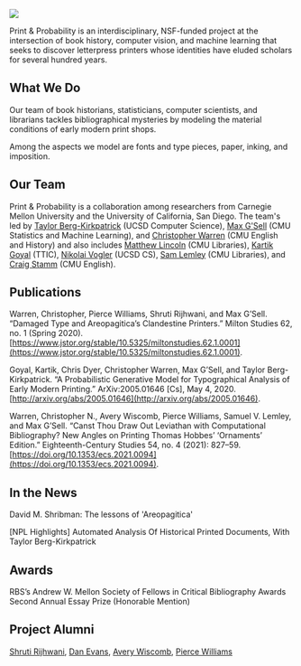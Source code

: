 <a href="https://juncture-digital.org"><img src="https://juncture-digital.org/images/ve-button.png"></a>

<param ve-config
       title="Print & Probability"
       banner="https://github.com/chrisvvarren/Print-Probability/blob/main/images/banner2.png?raw=true" layout="vertical">

<!-- banner="https://upload.wikimedia.org/wikipedia/commons/thumb/8/81/AtelierTypographie-AVonWerdt.jpg/1280px-AtelierTypographie-AVonWerdt.jpg"
       layout="vertical"> -->

<!-- banner="https://hrc.contentdm.oclc.org/digital/iiif/p15878coll17/10666/185,160,1048,454/full/0/default.jpg"
              layout="vertical"> -->

<!-- Entities discussed throughout the essay are typically defined before the essay text and
     are thus available in all text.  Entity identifiers (QIDs) can be found in either
     Wikipedia or Wikidata (https://www.wikidata.org)> -->
<param ve-entity eid="Q642635"> <!-- Areopagitica -->
<param ve-entity eid="Q72759598"> <!-- David Shribman -->
<param ve-entity eid="Q64026160"> <!-- St. Paul's Churchyard -->
<param ve-entity eid="Q190080"> <!-- Carnegie Mellon University -->
<param ve-entity eid="Q622664"> <!-- University of California, San Diego -->

Print & Probability
is an interdisciplinary, NSF-funded project at the intersection of book history, computer vision, and machine learning that seeks to discover letterpress printers whose identities have eluded scholars for several hundred years.
<param ve-image region="1171,890,727,311" url="https://github.com/chrisvvarren/Print-Probability/blob/main/images/191115D_Pittsburgh_Theological_Research_RD-19.jpg?raw=true">


## What We Do

Our team of book historians, statisticians, computer scientists, and librarians tackles bibliographical mysteries by modeling the material conditions of early modern print shops.
<param ve-compare curtain fit="cover" url="https://github.com/chrisvvarren/Print-Probability/blob/main/images/Nhole_lordmayor_1692_title.png?raw=true">
<param ve-compare
      url="https://github.com/chrisvvarren/Print-Probability/blob/main/images/lordmayor_nhole.png?raw=true">
<param ve-compare
             url="https://github.com/chrisvvarren/Print-Probability/blob/main/images/leviathan-0347_chunk_014.jpg?raw=true">

Among the aspects we model are <span data-mouseover-image-zoomto="372,330,373,337">fonts and type pieces</span>, <span data-mouseover-image-zoomto="630,452,373,337">paper</span>, <span data-mouseover-image-zoomto="704,417,259,234">inking</span>, and <span data-mouseover-image-zoomto="572,370,224,202">imposition</span>.
<param ve-image region="372,330,373,337"
url="https://upload.wikimedia.org/wikipedia/commons/thumb/8/81/AtelierTypographie-AVonWerdt.jpg/1280px-AtelierTypographie-AVonWerdt.jpg">

## Our Team

Print & Probability is a collaboration among researchers from Carnegie Mellon University and the University of California, San Diego.  The team's led by [Taylor Berg-Kirkpatrick](https://cseweb.ucsd.edu/~tberg/) (UCSD Computer Science), [Max G'Sell](http://www.stat.cmu.edu/people/faculty/mgsell) (CMU Statistics and Machine Learning), and [Christopher Warren](https://www.cmu.edu/dietrich/history/people/courtesy/warren.html) (CMU English and History) and also includes [Matthew Lincoln](https://matthewlincoln.net/) (CMU Libraries), [Kartik Goyal](https://www.ttic.edu/faculty/goyal/) (TTIC), [Nikolai Vogler](https://nvog.github.io/) (UCSD CS), [Sam Lemley](https://www.library.cmu.edu/about/people/samuel-lemley) (CMU Libraries), and [Craig Stamm](https://www.cmu.edu/dietrich/english/about-us/phds/bios/craig-stamm.html) (CMU English).
<param ve-image region = "523,187,1653,1381" url="https://github.com/chrisvvarren/Print-Probability/blob/main/images/191115D_Pittsburgh_Theological_Research_RD-6.jpg?raw=true">  

## Publications

Warren, Christopher, Pierce Williams, Shruti Rijhwani, and Max G’Sell. “Damaged Type and Areopagitica’s Clandestine Printers.” Milton Studies 62, no. 1 (Spring 2020). [https://www.jstor.org/stable/10.5325/miltonstudies.62.1.0001](https://www.jstor.org/stable/10.5325/miltonstudies.62.1.0001).
<param ve-iframe src="https://doi.org/10.1353/mlt.2020.0005">

Goyal, Kartik, Chris Dyer, Christopher Warren, Max G’Sell, and Taylor Berg-Kirkpatrick. “A Probabilistic Generative Model for Typographical Analysis of Early Modern Printing.” ArXiv:2005.01646 [Cs], May 4, 2020. [http://arxiv.org/abs/2005.01646](http://arxiv.org/abs/2005.01646).
<param ve-iframe src="https://arxiv.org/pdf/2005.01646.pdf">


Warren, Christopher N., Avery Wiscomb, Pierce Williams, Samuel V. Lemley, and Max G’Sell. “Canst Thou Draw Out Leviathan with Computational Bibliography? New Angles on Printing Thomas Hobbes’ ‘Ornaments’ Edition.” Eighteenth-Century Studies 54, no. 4 (2021): 827–59. [https://doi.org/10.1353/ecs.2021.0094](https://doi.org/10.1353/ecs.2021.0094).
<param ve-iframe src="https://doi.org/10.1353/ecs.2021.0094">



## In the News

David M. Shribman: The lessons of 'Areopagitica'
<param ve-iframe src="https://www.post-gazette.com/opinion/david-shribman/2019/11/24/Carnegie-Mellon-University-John-Milton-Areopagitica-document-analysis-Christopher-Warren/stories/201911240029">


[NPL Highlights] Automated Analysis Of Historical Printed Documents, With Taylor Berg-Kirkpatrick
<param ve-iframe src="https://w.soundcloud.com/player/?url=https%3A//api.soundcloud.com/tracks/719460085&color=%23ff5500&auto_play=false&hide_related=false&show_comments=true&show_user=true&show_reposts=false&show_teaser=true&visual=true">

## Awards

RBS’s Andrew W. Mellon Society of Fellows in Critical Bibliography Awards Second Annual Essay Prize (Honorable Mention)
<param ve-iframe src="https://rarebookschool.org/news/rbss-andrew-w-mellon-society-of-fellows-in-critical-bibliography-awards-second-annual-essay-prize/">

## Project Alumni

[Shruti Rijhwani](https://shrutirij.github.io/), [Dan Evans](http://danieljevans.net/), [Avery Wiscomb](https://averywiscomb.net/), [Pierce Williams](http://piercew.net/)
